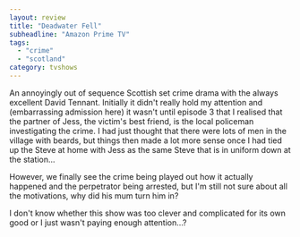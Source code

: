 ```yaml
---
layout: review
title: "Deadwater Fell"
subheadline: "Amazon Prime TV"
tags:
  - "crime"
  - "scotland"
category: tvshows
---
```


An annoyingly out of sequence Scottish set crime drama with the always excellent David Tennant.
Initially it didn't really hold my attention and (embarrassing admission here) it wasn't until
episode 3 that I realised that the partner of Jess, the victim's best friend, is the local 
policeman investigating the crime. I had just thought that there were lots of men in the village
with beards, but things then made a lot more sense once I had tied up the Steve at home with Jess
as the same Steve that is in uniform down at the station...

However, we finally see the crime being played out how it actually happened and the 
perpetrator being arrested, but I'm still not sure about all the motivations, why
did his mum turn him in?

I don't know whether this show was too clever and complicated for its own good or
I just wasn't paying enough attention...?

